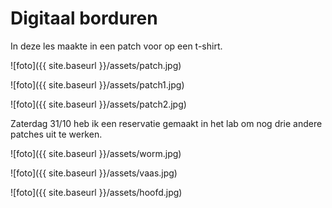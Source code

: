 # Digitaal borduren

In deze les maakte in een patch voor op een t-shirt. 

![foto]({{ site.baseurl }}/assets/patch.jpg)

![foto]({{ site.baseurl }}/assets/patch1.jpg)

![foto]({{ site.baseurl }}/assets/patch2.jpg)

Zaterdag 31/10 heb ik een reservatie gemaakt in het lab om nog drie andere patches uit te werken.

![foto]({{ site.baseurl }}/assets/worm.jpg)

![foto]({{ site.baseurl }}/assets/vaas.jpg)

![foto]({{ site.baseurl }}/assets/hoofd.jpg)
